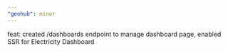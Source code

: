 ```yaml
---
"geohub": minor
---
```


feat: created /dashboards endpoint to manage dashboard page, enabled SSR for Electricity Dashboard
